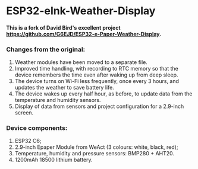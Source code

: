 # ESP32-eInk-Weather-Display

#### This is a fork of David Bird's excellent project https://github.com/G6EJD/ESP32-e-Paper-Weather-Display. ####

### Changes from the original: ###

1. Weather modules have been moved to a separate file.
2. Improved time handling, with recording to RTC memory so that the device remembers the time even after waking up from deep sleep.
3. The device turns on Wi-Fi less frequently, once every 3 hours, and updates the weather to save battery life.
4. The device wakes up every half hour, as before, to update data from the temperature and humidity sensors.
5. Display of data from sensors and project configuration for a 2.9-inch screen.

### Device components: ###

1. ESP32 C6;
2. 2.9-inch Epaper Module from WeAct (3 colours: white, black, red);
3. Temperature, humidity and pressure sensors: BMP280 + AHT20.
4. 1200mAh 18500 lithium battery.